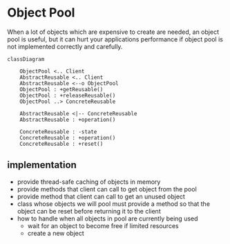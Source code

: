 # Object Pool

When a lot of objects which are expensive to create are needed, an object pool is useful, but it can hurt your 
applications performance if object pool is not implemented correctly and carefully.

```mermaid
classDiagram

    ObjectPool <.. Client
    AbstractReusable <.. Client
    AbstractReusable <--o ObjectPool
    ObjectPool : +getReusable()
    ObjectPool : +releaseReusable()
    ObjectPool ..> ConcreteReusable

    AbstractReusable <|-- ConcreteReusable
    AbstractReusable : +operation()

    ConcreteReusable : -state
    ConcreteReusable : +operation()
    ConcreteReusable : +reset()
```

## implementation

- provide thread-safe caching of objects in memory
- provide methods that client can call to get object from the pool
- provide method that client can call to get an unused object
- class whose objects we will pool must provide a method so that the object can be reset before returning it to the client
- how to handle when all objects in pool are currently being used
  - wait for an object to become free if limited resources 
  - create a new object
